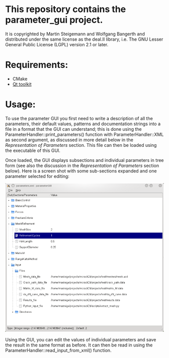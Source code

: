 # This repository contains the parameter_gui project.

It is copyrighted by Martin Steigemann and Wolfgang Bangerth and
distributed under the same license as the deal.II library, i.e. The GNU
Lesser General Public License (LGPL) version 2.1 or later.

Requirements:
=============

- CMake
- <a href="https://www.qt.io/developers/">Qt toolkit</a>

Usage:
======

To use the parameter GUI you first need to write a description of all the
parameters, their default values, patterns and documentation strings into a
file in a format that the GUI can understand; this is done using the
ParameterHandler::print_parameters() function with ParameterHandler::XML as
second argument, as discussed in more detail below in the <i>Representation
of Parameters</i> section. This file can then be loaded using the
executable of this GUI.

Once loaded, the GUI displays subsections and individual parameters in tree
form (see also the discussion in the <i>Representation of Parameters</i>
section below). Here is a screen shot with some sub-sections expanded and
one parameter selected for editing:

![Paremeter GUI](parameter_gui.png)

Using the GUI, you can edit the values of individual parameters and save
the result in the same format as before. It can then be read in using the
ParameterHandler::read_input_from_xml() function.

